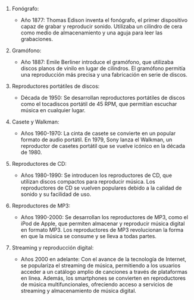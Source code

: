 1. Fonógrafo:
   - Año 1877: Thomas Edison inventa el fonógrafo, el primer dispositivo capaz de grabar y reproducir sonido. Utilizaba un cilindro de cera como medio de almacenamiento y una aguja para leer las grabaciones.

2. Gramófono:
   - Año 1887: Emile Berliner introduce el gramófono, que utilizaba discos planos de vinilo en lugar de cilindros. El gramófono permitía una reproducción más precisa y una fabricación en serie de discos.

3. Reproductores portátiles de discos:
   - Década de 1950: Se desarrollan reproductores portátiles de discos como el tocadiscos portátil de 45 RPM, que permitían escuchar música en cualquier lugar.

4. Casete y Walkman:
   - Años 1960-1970: La cinta de casete se convierte en un popular formato de audio portátil. En 1979, Sony lanza el Walkman, un reproductor de casetes portátil que se vuelve icónico en la década de 1980.

5. Reproductores de CD:
   - Años 1980-1990: Se introducen los reproductores de CD, que utilizan discos compactos para reproducir música. Los reproductores de CD se vuelven populares debido a la calidad de sonido y su facilidad de uso.

6. Reproductores de MP3:
   - Años 1990-2000: Se desarrollan los reproductores de MP3, como el iPod de Apple, que permiten almacenar y reproducir música digital en formato MP3. Los reproductores de MP3 revolucionan la forma en que la música se consume y se lleva a todas partes.

7. Streaming y reproducción digital:
   - Años 2000 en adelante: Con el avance de la tecnología de Internet, se populariza el streaming de música, permitiendo a los usuarios acceder a un catálogo amplio de canciones a través de plataformas en línea. Además, los smartphones se convierten en reproductores de música multifuncionales, ofreciendo acceso a servicios de streaming y almacenamiento de música digital.
